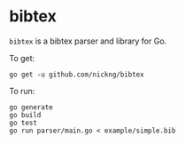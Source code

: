 # bibtex

`bibtex` is a bibtex parser and library for Go.

To get:

    go get -u github.com/nickng/bibtex

To run:

    go generate
    go build
    go test
    go run parser/main.go < example/simple.bib
